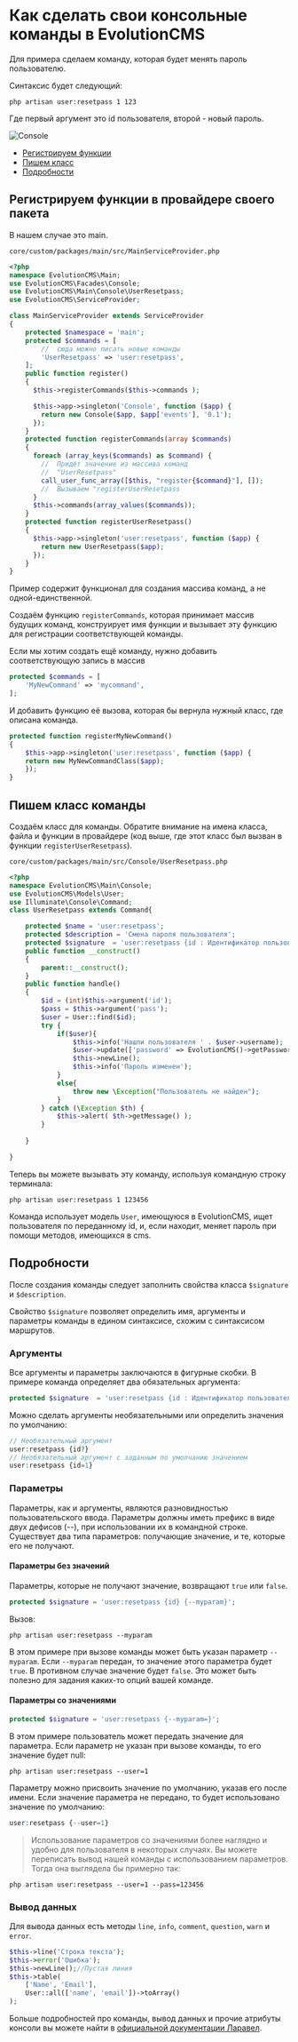 # Как сделать свои консольные команды в EvolutionCMS #

Для примера сделаем команду, которая будет менять пароль пользователю.

Синтаксис будет следующий:
```
php artisan user:resetpass 1 123
```
Где первый аргумент это id пользователя, второй - новый пароль.

![Console](/assets/images/s18.png)

* [Регистрируем функции](#section1)
* [Пишем класс](#section2)
* [Подробности](#section3)


## Регистрируем функции в провайдере своего пакета <a name="section1"></a> ##

В нашем случае это main.

```
core/custom/packages/main/src/MainServiceProvider.php
```

```php
<?php
namespace EvolutionCMS\Main;
use EvolutionCMS\Facades\Console;
use EvolutionCMS\Main\Console\UserResetpass;
use EvolutionCMS\ServiceProvider;

class MainServiceProvider extends ServiceProvider
{
    protected $namespace = 'main';
    protected $commands = [
        //  сюда можно писать новые команды
        'UserResetpass' => 'user:resetpass',
    ];
    public function register()
    {
      $this->registerCommands($this->commands );

      $this->app->singleton('Console', function ($app) {
        return new Console($app, $app['events'], '0.1');
      });
    }
    protected function registerCommands(array $commands)
    {
      foreach (array_keys($commands) as $command) {
        //  Придёт значение из массива команд
        //  "UserResetpass"
        call_user_func_array([$this, "register{$command}"], []);
        //  Вызываем "registerUserResetpass
      }
      $this->commands(array_values($commands));
    }
    protected function registerUserResetpass()
    {
      $this->app->singleton('user:resetpass', function ($app) {
        return new UserResetpass($app);
      });
    }
}

```
Пример содержит функционал для создания массива команд, а не одной-единственной. 

Создаём функцию `registerCommands`, которая принимает массив будущих команд, конструирует имя функции и вызывает эту функцию для регистрации соответствующей команды.

Если мы хотим создать ещё команду, нужно добавить соответствующую запись в массив 
```php
protected $commands = [
	'MyNewCommand' => 'mycommand',
];
```
И добавить функцию её вызова, которая бы вернула нужный класс, где описана команда.

```php
protected function registerMyNewCommand()
{
	$this->app->singleton('user:resetpass', function ($app) {
	return new MyNewCommandClass($app);
	});
}
```
## Пишем класс команды <a name="section2"></a> ##

Создаём класс для команды.
Обратите внимание на имена класса, файла и функции в провайдере (код выше, где этот класс был вызван в функции `registerUserResetpass`).

```
core/custom/packages/main/src/Console/UserResetpass.php
```

```php
<?php 
namespace EvolutionCMS\Main\Console;
use EvolutionCMS\Models\User;
use Illuminate\Console\Command;
class UserResetpass extends Command{

    protected $name = 'user:resetpass';
    protected $description = 'Смена пароля пользователя';
    protected $signature  = 'user:resetpass {id : Идентификатор пользователя}{pass : Новый пароль}';
    public function __construct()
    {
        parent::__construct();
    }
    public function handle()
    {
        $id = (int)$this->argument('id');
        $pass = $this->argument('pass');
        $user = User::find($id);
        try {
            if($user){
                $this->info('Нашли пользователя ' . $user->username);
                $user->update(['password' => EvolutionCMS()->getPasswordHash()->HashPassword($pass)]);
                $this->newLine();
                $this->info('Пароль изменен');
            }
            else{
                throw new \Exception("Пользователь не найден");
            }
        } catch (\Exception $th) {
            $this->alert( $th->getMessage() );
        }
        
    }

}
```
Теперь вы можете вызывать эту команду, используя командную строку терминала:
```
php artisan user:resetpass 1 123456
```
Команда использует модель `User`, имеющуюся в EvolutionCMS, ищет пользователя по переданному id, и, если находит, меняет пароль при помощи методов, имеющихся в cms.


## Подробности <a name="section3"></a> ##


После создания команды следует заполнить свойства класса `$signature` и `$description`.   

Свойство  `$signature` позволяет определить имя, аргументы и параметры команды в едином  синтаксисе, схожим с синтаксисом маршрутов.

### Аргументы ###

Все  аргументы и параметры заключаются в фигурные скобки. В примере команда определяет два обязательных аргумента:

```php
protected $signature  = 'user:resetpass {id : Идентификатор пользователя}{pass : Новый пароль}';
```

Можно сделать аргументы необязательными или определить значения по умолчанию:

```php
// Необязательный аргумент 
user:resetpass {id?}
// Необязательный аргумент с заданным по умолчанию значением
user:resetpass {id=1}
```

### Параметры ###

Параметры, как и аргументы, являются разновидностью пользовательского ввода. Параметры должны иметь префикс в виде двух дефисов (--), при использовании их в командной строке. Существует два типа параметров: получающие значение, и те, которые его не получают. 


#### Параметры без значений #### 

Параметры, которые не получают значение, возвращают `true` или `false`. 

```php
protected $signature = 'user:resetpass {id} {--myparam}';
```

Вызов:

```
php artisan user:resetpass --myparam
```
В этом примере при вызове команды может быть указан параметр  `--myparam`. Если `--myparam` передан, то значение этого параметра будет `true`. В противном случае значение будет `false`. Это может быть полезно для задания каких-то опций вашей команде.


#### Параметры со значениями #### 

```php
protected $signature = 'user:resetpass {--myparam=}';
````

В этом примере пользователь может передать значение для параметра. Если параметр не указан при вызове команды, то его значение будет null:

```
php artisan user:resetpass --user=1
```

Параметру можно присвоить значение по умолчанию, указав его после имени. Если значение параметра не передано, то будет использовано значение по умолчанию:

```php
user:resetpass {--user=1}
```

> Использование параметров со значениями более наглядно и удобно для пользователя в некоторых случаях. Вы можете переписать вывод нашей команды с использованием параметров. Тогда она выглядела бы примерно так:

```
php artisan user:resetpass --user=1 --pass=123456
```

### Вывод данных ###


Для вывода данных есть методы `line`, `info`, `comment`, `question`, `warn` и `error`. 

```php
$this->line('Строка текста');
$this->error('Ошибка');
$this->newLine();//Пустая линия
$this->table(
    ['Name', 'Email'],
    User::all(['name', 'email'])->toArray()
);
```

Больше подробностей про команды, вывод данных и прочие атрибуты консоли вы можете найти в [официальной документации Ларавел](https://laravel.com/docs/9.x/artisan).